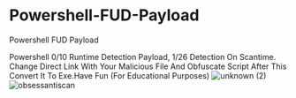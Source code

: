 # Powershell-FUD-Payload
Powershell FUD Payload

Powershell 0/10 Runtime Detection Payload, 1/26 Detection On Scantime. Change Direct Link With Your Malicious File And Obfuscate Script After This Convert It To Exe.Have Fun (For Educational Purposes)
![unknown (2)](https://user-images.githubusercontent.com/113838619/191026308-b52e674b-f585-4c83-9c6a-825c2994117a.png)
![obsessantiscan](https://user-images.githubusercontent.com/113838619/191026339-15943eb1-d90f-43cf-86d7-bb259f3a2528.png)
